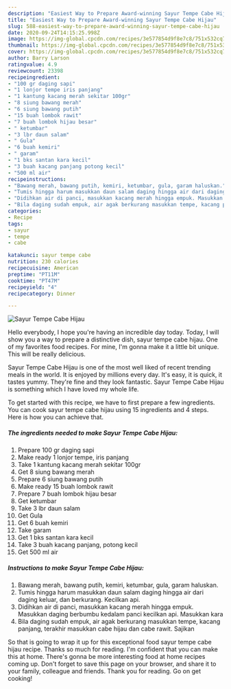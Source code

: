 ```yaml
---
description: "Easiest Way to Prepare Award-winning Sayur Tempe Cabe Hijau"
title: "Easiest Way to Prepare Award-winning Sayur Tempe Cabe Hijau"
slug: 588-easiest-way-to-prepare-award-winning-sayur-tempe-cabe-hijau
date: 2020-09-24T14:15:25.998Z
image: https://img-global.cpcdn.com/recipes/3e577854d9f8e7c8/751x532cq70/sayur-tempe-cabe-hijau-foto-resep-utama.jpg
thumbnail: https://img-global.cpcdn.com/recipes/3e577854d9f8e7c8/751x532cq70/sayur-tempe-cabe-hijau-foto-resep-utama.jpg
cover: https://img-global.cpcdn.com/recipes/3e577854d9f8e7c8/751x532cq70/sayur-tempe-cabe-hijau-foto-resep-utama.jpg
author: Barry Larson
ratingvalue: 4.9
reviewcount: 23398
recipeingredient:
- "100 gr daging sapi"
- "1 lonjor tempe iris panjang"
- "1 kantung kacang merah sekitar 100gr"
- "8 siung bawang merah"
- "6 siung bawang putih"
- "15 buah lombok rawit"
- "7 buah lombok hijau besar"
- " ketumbar"
- "3 lbr daun salam"
- " Gula"
- "6 buah kemiri"
- " garam"
- "1 bks santan kara kecil"
- "3 buah kacang panjang potong kecil"
- "500 ml air"
recipeinstructions:
- "Bawang merah, bawang putih, kemiri, ketumbar, gula, garam haluskan."
- "Tumis hingga harum masukkan daun salam daging hingga air dari daging keluar, dan berkurang. Kecilkan api."
- "Didihkan air di panci, masukkan kacang merah hingga empuk. Masukkan daging berbumbu kedalam panci kecilkan api. Masukkan kara"
- "Bila daging sudah empuk, air agak berkurang masukkan tempe, kacang panjang, terakhir masukkan cabe hijau dan cabe rawit. Sajikan"
categories:
- Recipe
tags:
- sayur
- tempe
- cabe

katakunci: sayur tempe cabe 
nutrition: 230 calories
recipecuisine: American
preptime: "PT11M"
cooktime: "PT47M"
recipeyield: "4"
recipecategory: Dinner

---
```



![Sayur Tempe Cabe Hijau](https://img-global.cpcdn.com/recipes/3e577854d9f8e7c8/751x532cq70/sayur-tempe-cabe-hijau-foto-resep-utama.jpg)

Hello everybody, I hope you're having an incredible day today. Today, I will show you a way to prepare a distinctive dish, sayur tempe cabe hijau. One of my favorites food recipes. For mine, I'm gonna make it a little bit unique. This will be really delicious.

Sayur Tempe Cabe Hijau is one of the most well liked of recent trending meals in the world. It is enjoyed by millions every day. It's easy, it is quick, it tastes yummy. They're fine and they look fantastic. Sayur Tempe Cabe Hijau is something which I have loved my whole life.




To get started with this recipe, we have to first prepare a few ingredients. You can cook sayur tempe cabe hijau using 15 ingredients and 4 steps. Here is how you can achieve that.

<!--inarticleads1-->

##### The ingredients needed to make Sayur Tempe Cabe Hijau:

1. Prepare 100 gr daging sapi
1. Make ready 1 lonjor tempe, iris panjang
1. Take 1 kantung kacang merah sekitar 100gr
1. Get 8 siung bawang merah
1. Prepare 6 siung bawang putih
1. Make ready 15 buah lombok rawit
1. Prepare 7 buah lombok hijau besar
1. Get  ketumbar
1. Take 3 lbr daun salam
1. Get  Gula
1. Get 6 buah kemiri
1. Take  garam
1. Get 1 bks santan kara kecil
1. Take 3 buah kacang panjang, potong kecil
1. Get 500 ml air




<!--inarticleads2-->

##### Instructions to make Sayur Tempe Cabe Hijau:

1. Bawang merah, bawang putih, kemiri, ketumbar, gula, garam haluskan.
1. Tumis hingga harum masukkan daun salam daging hingga air dari daging keluar, dan berkurang. Kecilkan api.
1. Didihkan air di panci, masukkan kacang merah hingga empuk. Masukkan daging berbumbu kedalam panci kecilkan api. Masukkan kara
1. Bila daging sudah empuk, air agak berkurang masukkan tempe, kacang panjang, terakhir masukkan cabe hijau dan cabe rawit. Sajikan




So that is going to wrap it up for this exceptional food sayur tempe cabe hijau recipe. Thanks so much for reading. I'm confident that you can make this at home. There's gonna be more interesting food at home recipes coming up. Don't forget to save this page on your browser, and share it to your family, colleague and friends. Thank you for reading. Go on get cooking!
